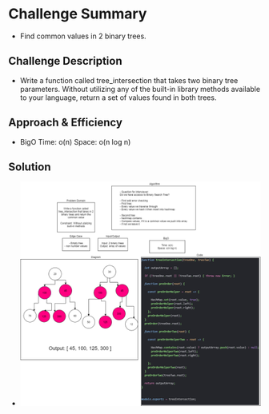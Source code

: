 # Challenge Summary

+ Find common values in 2 binary trees.

## Challenge Description

+ Write a function called tree_intersection that takes two binary tree parameters.
Without utilizing any of the built-in library methods available to your language, return a set of values found in both trees.

## Approach & Efficiency

+ BigO Time: o(n) Space: o(n log n)

## Solution

+ ![treeIntersection](tree-intersection.png)